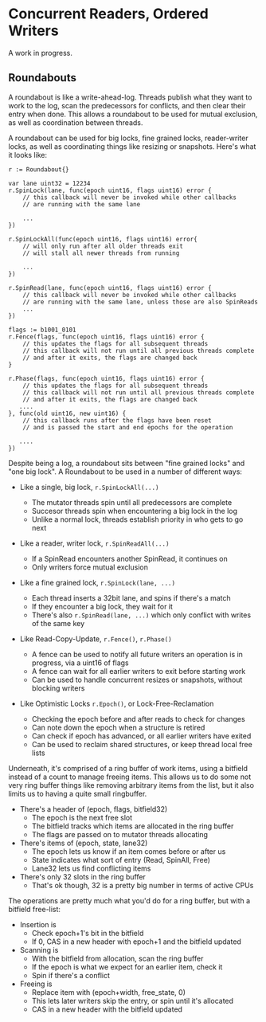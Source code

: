 # Concurrent Readers, Ordered Writers

A work in progress.

## Roundabouts

A roundabout is like a write-ahead-log. Threads publish what they want to work to the log, scan the predecessors for conflicts, and then clear their entry when done. This allows a roundabout to be used for mutual exclusion, as well as coordination between threads.

A roundabout can be used for big locks, fine grained locks, reader-writer locks, as well as coordinating things like resizing or snapshots. Here's what it looks like:

```
r := Roundabout{}

var lane uint32 = 12234
r.SpinLock(lane, func(epoch uint16, flags uint16) error {
    // this callback will never be invoked while other callbacks
    // are running with the same lane

    ...
})

r.SpinLockAll(func(epoch uint16, flags uint16) error{
    // will only run after all older threads exit
    // will stall all newer threads from running

    ...
})

r.SpinRead(lane, func(epoch uint16, flags uint16) error {
    // this callback will never be invoked while other callbacks
    // are running with the same lane, unless those are also SpinReads
    ...
})

flags := b1001_0101
r.Fence(flags, func(epoch uint16, flags uint16) error {
    // this updates the flags for all subsequent threads
    // this callback will not run until all previous threads complete
    // and after it exits, the flags are changed back
}

r.Phase(flags, func(epoch uint16, flags uint16) error {
    // this updates the flags for all subsequent threads
    // this callback will not run until all previous threads complete
    // and after it exits, the flags are changed back
   ....
}, func(old uint16, new uint16) {
    // this callback runs after the flags have been reset
    // and is passed the start and end epochs for the operation

   ....
})

```

Despite being a log, a roundabout sits between "fine grained locks" and "one big lock". A Roundabout to be used in a number of different ways:

- Like a single, big lock, `r.SpinLockAll(...)`
	- The mutator threads spin until all predecessors are complete
	- Succesor threads spin when encountering a big lock in the log
    - Unlike a normal lock, threads establish priority in who gets to go next

- Like a reader, writer lock, `r.SpinReadAll(...)`
    - If a SpinRead encounters another SpinRead, it continues on
	- Only writers force mutual exclusion

- Like a fine grained lock, `r.SpinLock(lane, ...)`
	- Each thread inserts a 32bit lane, and spins if there's a match
    - If they encounter a big lock, they wait for it 
    - There's also `r.SpinRead(lane, ...)` which only conflict with writes of the same key

- Like Read-Copy-Update, `r.Fence()`, `r.Phase()`
    - A fence can be used to notify all future writers an operation is in progress, via a uint16 of flags
    - A fence can wait for all earlier writers to exit before starting work
    - Can be used to handle concurrent resizes or snapshots, without blocking writers

- Like Optimistic Locks `r.Epoch()`, or Lock-Free-Reclamation
    - Checking the epoch before and after reads to check for changes
    - Can note down the epoch when a structure is retired
    - Can check if epoch has advanced, or all earlier writers have exited
    - Can be used to reclaim shared structures, or keep thread local free lists

Underneath, it's comprised of a ring buffer of work items, using a bitfield instead of a count to manage freeing items. This allows us to do some not very ring buffer things like removing arbitrary items from the list, but it also limits us to having a quite small ringbuffer.

- There's a header of (epoch, flags, bitfield32)
	- The epoch is the next free slot
	- The bitfield tracks which items are allocated in the ring buffer
	- The flags are passed on to mutator threads allocating
- There's items of (epoch, state, lane32)
	- The epoch lets us know if an item comes before or after us
	- State indicates what sort of entry (Read, SpinAll, Free)
	- Lane32 lets us find conflicting items
- There's only 32 slots in the ring buffer
    - That's ok though, 32 is a pretty big number in terms of active CPUs


The operations are pretty much what you'd do for a ring buffer, but
with a bitfield free-list:

- Insertion is
	- Check epoch+1's bit in the bitfield
	- If 0, CAS in a new header with epoch+1 and the bitfield updated
- Scanning is
	- With the bitfield from allocation, scan the ring buffer
	- If the epoch is what we expect for an earlier item, check it
	- Spin if there's a conflict
- Freeing is
	- Replace item with (epoch+width, free_state, 0)
	- This lets later writers skip the entry, or spin until it's allocated
	- CAS in a new header with the bitfield updated
